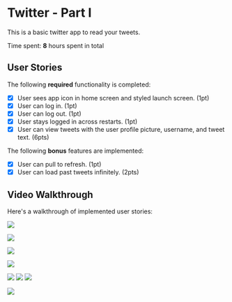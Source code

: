 # Twitter - Part I

This is a basic twitter app to read your tweets.

Time spent: **8** hours spent in total

## User Stories

The following **required** functionality is completed:

- [x] User sees app icon in home screen and styled launch screen. (1pt)
- [x] User can log in. (1pt)
- [x] User can log out. (1pt)
- [x] User stays logged in across restarts. (1pt)
- [x] User can view tweets with the user profile picture, username, and tweet text. (6pts)

The following **bonus** features are implemented:

- [x] User can pull to refresh. (1pt)
- [x] User can load past tweets infinitely. (2pts)

## Video Walkthrough

Here's a walkthrough of implemented user stories:

![](https://i.imgur.com/93M8asE.gif)

![](https://i.imgur.com/QyKxSSX.gif)

![](https://i.imgur.com/IIEM15q.gif)



![](https://i.imgur.com/iMuA4sJ.gif)

![](https://i.imgur.com/8wAVbVX.gif)
![](https://i.imgur.com/sYGQmt4.gif)
![](https://i.imgur.com/sy32ToW.gif)

![](https://i.imgur.com/LSiIHZ4.gif)


